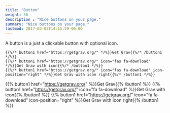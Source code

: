 ```yaml
---
title: "Button"
weight: 36
description : "Nice buttons on your page."
summary: "Nice buttons on your page."
lastmod: 2017-03-03T14:15:59-06:00
---
```


A button is a just a clickable button with optional icon.

```
{{%/* button1 href="https://getgrav.org/" */%}}Get Grav{{%/* /button1 */%}}
{{%/* button1 href="https://getgrav.org/" icon="fas fa-download" */%}}Get Grav with icon{{%/* /button1 */%}}
{{%/* button1 href="https://getgrav.org/" icon="fas fa-download" icon-position="right" */%}}Get Grav with icon right{{%/* /button1 */%}}
```

{{% button1 href="https://getgrav.org/" %}}Get Grav{{% /button1 %}}
{{% button1 href="https://getgrav.org/" icon="fa fa-download" %}}Get Grav with icon{{% /button1 %}}
{{% button1 href="https://getgrav.org/" icon="fa fa-download" icon-position="right" %}}Get Grav with icon right{{% /button1 %}}

